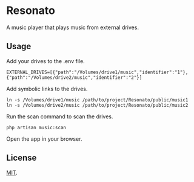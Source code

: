 # Resonato
A music player that plays music from external drives.

## Usage
Add your drives to the .env file.
```
EXTERNAL_DRIVES=[{"path":"/Volumes/drive1/music","identifier":"1"},{"path":"/Volumes/drive2/music","identifier":"2"}]
```

Add symbolic links to the drives.
```
ln -s /Volumes/drive1/music /path/to/project/Resonato/public/music1
ln -s /Volumes/drive2/music /path/to/project/Resonato/public/music2
```

Run the scan command to scan the drives.
```
php artisan music:scan
```

Open the app in your browser.

## License

[MIT](https://opensource.org/licenses/MIT).
